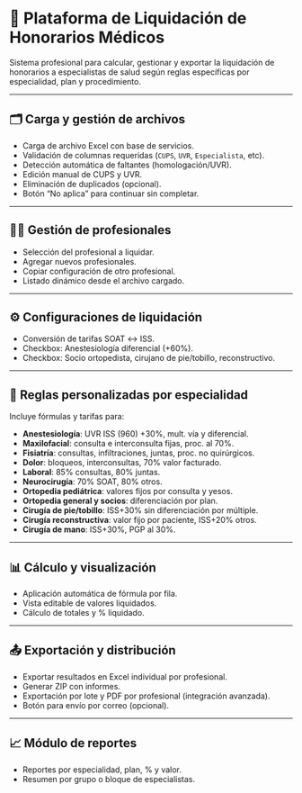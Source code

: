 # 💼 Plataforma de Liquidación de Honorarios Médicos

Sistema profesional para calcular, gestionar y exportar la liquidación de honorarios a especialistas de salud según reglas específicas por especialidad, plan y procedimiento.

---

## 🗂️ Carga y gestión de archivos
- Carga de archivo Excel con base de servicios.
- Validación de columnas requeridas (`CUPS`, `UVR`, `Especialista`, etc).
- Detección automática de faltantes (homologación/UVR).
- Edición manual de CUPS y UVR.
- Eliminación de duplicados (opcional).
- Botón “No aplica” para continuar sin completar.

---

## 👩‍⚕️ Gestión de profesionales
- Selección del profesional a liquidar.
- Agregar nuevos profesionales.
- Copiar configuración de otro profesional.
- Listado dinámico desde el archivo cargado.

---

## ⚙️ Configuraciones de liquidación
- Conversión de tarifas SOAT ↔ ISS.
- Checkbox: Anestesiología diferencial (+60%).
- Checkbox: Socio ortopedista, cirujano de pie/tobillo, reconstructivo.

---

## 📐 Reglas personalizadas por especialidad

Incluye fórmulas y tarifas para:

- **Anestesiología**: UVR ISS (960) +30%, mult. vía y diferencial.
- **Maxilofacial**: consulta e interconsulta fijas, proc. al 70%.
- **Fisiatría**: consultas, infiltraciones, juntas, proc. no quirúrgicos.
- **Dolor**: bloqueos, interconsultas, 70% valor facturado.
- **Laboral**: 85% consultas, 80% juntas.
- **Neurocirugía**: 70% SOAT, 80% otros.
- **Ortopedia pediátrica**: valores fijos por consulta y yesos.
- **Ortopedia general y socios**: diferenciación por plan.
- **Cirugía de pie/tobillo**: ISS+30% sin diferenciación por múltiple.
- **Cirugía reconstructiva**: valor fijo por paciente, ISS+20% otros.
- **Cirugía de mano**: ISS+30%, PGP al 30%.

---

## 📊 Cálculo y visualización
- Aplicación automática de fórmula por fila.
- Vista editable de valores liquidados.
- Cálculo de totales y % liquidado.

---

## 📤 Exportación y distribución
- Exportar resultados en Excel individual por profesional.
- Generar ZIP con informes.
- Exportación por lote y PDF por profesional (integración avanzada).
- Botón para envío por correo (opcional).

---

## 📈 Módulo de reportes
- Reportes por especialidad, plan, % y valor.
- Resumen por grupo o bloque de especialistas.

